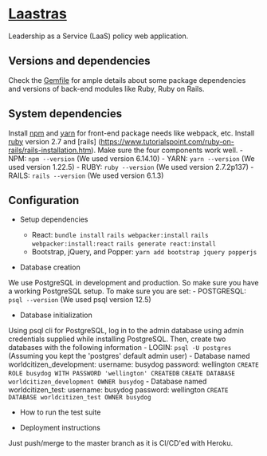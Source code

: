 # [Laastras](https://laastras.herokuapp.comm)

Leadership as a Service (LaaS) policy web application.

## Versions and dependencies

Check the [Gemfile](./Gemfile) for ample details about some package dependencies and 
versions of back-end modules like Ruby, Ruby on Rails.

## System dependencies

Install [npm](https://www.npmjs.com/get-npm) and [yarn](https://yarnpkg.com/getting-started/install) for front-end package needs like webpack, etc.
Install [ruby](https://rubyinstaller.org/) version 2.7 and [rails] (https://www.tutorialspoint.com/ruby-on-rails/rails-installation.htm). Make sure the four components work well.
    - NPM:
        `npm --version` (We used version 6.14.10)
    - YARN:
        `yarn --version` (We used version 1.22.5)
    - RUBY:
        `ruby --version` (We used version 2.7.2p137)
    - RAILS:
        `rails --version` (We used version 6.1.3)

## Configuration

* Setup dependencies

    - React:
        `bundle install`
        `rails webpacker:install`
        `rails webpacker:install:react`
        `rails generate react:install`
    - Bootstrap, jQuery, and Popper:
        `yarn add bootstrap jquery popperjs`

* Database creation

We use PostgreSQL in development and production. So make sure you have a working PostgreSQL
setup. To make sure you are set:
    - POSTGRESQL:
        `psql --version` (We used psql version 12.5)

* Database initialization

Using psql cli for PostgreSQL, log in to the admin database using admin credentials supplied while installing PostgreSQL. Then, create two databases with the following information
    - LOGIN: 
        `psql -U postgres` (Assuming you kept the 'postgres' default admin user)
    - Database named worldcitizen_development:
        username: busydog
        password: wellington
        `CREATE ROLE busydog WITH PASSWORD 'wellington' CREATEDB`
        `CREATE DATABASE worldcitizen_development OWNER busydog`
    - Database named worldcitizen_test:
        username: busydog
        password: wellington
        `CREATE DATABASE worldcitizen_test OWNER busydog`

* How to run the test suite


* Deployment instructions

Just push/merge to the master branch as it is CI/CD'ed with Heroku.
